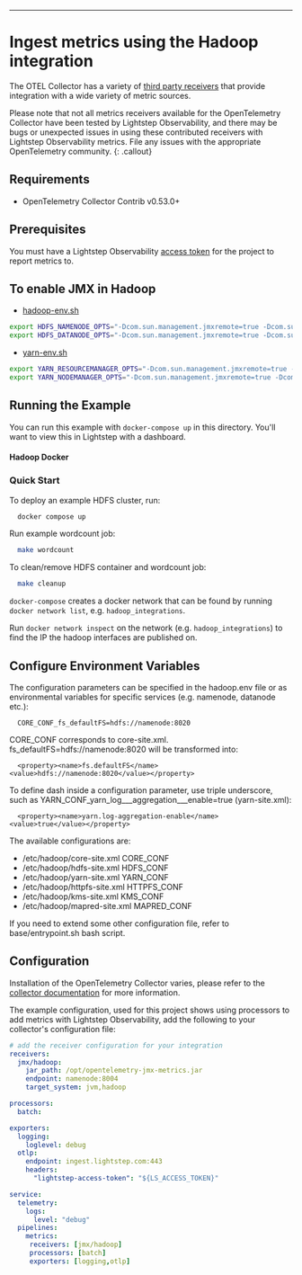 
---
# Ingest metrics using the Hadoop integration

The OTEL Collector has a variety of [third party receivers](https://github.com/open-telemetry/opentelemetry-collector-contrib/tree/master/receiver) that provide integration with a wide variety of metric sources.

Please note that not all metrics receivers available for the OpenTelemetry Collector have been tested by Lightstep Observability, and there may be bugs or unexpected issues in using these contributed receivers with Lightstep Observability metrics. File any issues with the appropriate OpenTelemetry community.
{: .callout}

## Requirements

* OpenTelemetry Collector Contrib v0.53.0+

## Prerequisites

You must have a Lightstep Observability [access token](/docs/create-and-manage-access-tokens) for the project to report metrics to.

## To enable JMX in Hadoop

* [hadoop-env.sh](/collector/hadoop/conf/hadoop-env.sh)
```sh
export HDFS_NAMENODE_OPTS="-Dcom.sun.management.jmxremote=true -Dcom.sun.management.jmxremote.authenticate=false -Dcom.sun.management.jmxremote.ssl=false -Dcom.sun.management.jmxremote.port=8004 $HDFS_NAMENODE_OPTS"
export HDFS_DATANODE_OPTS="-Dcom.sun.management.jmxremote=true -Dcom.sun.management.jmxremote.authenticate=false -Dcom.sun.management.jmxremote.ssl=false -Dcom.sun.management.jmxremote.port=8006 $HDFS_DATANODE_OPTS"
```

* [yarn-env.sh](/collector/hadoop/conf/yarn-env.sh)
```sh
export YARN_RESOURCEMANAGER_OPTS="-Dcom.sun.management.jmxremote=true -Dcom.sun.management.jmxremote.authenticate=false -Dcom.sun.management.jmxremote.ssl=false -Dcom.sun.management.jmxremote.port=8002 $YARN_RESOURCEMANAGER_OPTS"
export YARN_NODEMANAGER_OPTS="-Dcom.sun.management.jmxremote=true -Dcom.sun.management.jmxremote.authenticate=false -Dcom.sun.management.jmxremote.ssl=false -Dcom.sun.management.jmxremote.port=8002 $YARN_NODEMANAGER_OPTS"
```


## Running the Example

You can run this example with `docker-compose up` in this directory. You'll want to view this in Lightstep with a dashboard. 

#### Hadoop Docker

### Quick Start

To deploy an example HDFS cluster, run:
``` sh
  docker compose up
```

Run example wordcount job:
``` sh
  make wordcount
```

To clean/remove HDFS container and wordcount job:
``` sh
  make cleanup
```

`docker-compose` creates a docker network that can be found by running `docker network list`, e.g. `hadoop_integrations`.

Run `docker network inspect` on the network (e.g. `hadoop_integrations`) to find the IP the hadoop interfaces are published on.

## Configure Environment Variables

The configuration parameters can be specified in the hadoop.env file or as environmental variables for specific services (e.g. namenode, datanode etc.):
```
  CORE_CONF_fs_defaultFS=hdfs://namenode:8020
```

CORE_CONF corresponds to core-site.xml. fs_defaultFS=hdfs://namenode:8020 will be transformed into:
```
  <property><name>fs.defaultFS</name><value>hdfs://namenode:8020</value></property>
```
To define dash inside a configuration parameter, use triple underscore, such as YARN_CONF_yarn_log___aggregation___enable=true (yarn-site.xml):
```
  <property><name>yarn.log-aggregation-enable</name><value>true</value></property>
```

The available configurations are:
* /etc/hadoop/core-site.xml CORE_CONF
* /etc/hadoop/hdfs-site.xml HDFS_CONF
* /etc/hadoop/yarn-site.xml YARN_CONF
* /etc/hadoop/httpfs-site.xml HTTPFS_CONF
* /etc/hadoop/kms-site.xml KMS_CONF
* /etc/hadoop/mapred-site.xml  MAPRED_CONF

If you need to extend some other configuration file, refer to base/entrypoint.sh bash script.


## Configuration

Installation of the OpenTelemetry Collector varies, please refer to the [collector documentation](https://opentelemetry.io/docs/collector/) for more information.

The example configuration, used for this project shows using processors to add metrics with Lightstep Observability, add the following to your collector's configuration file:

``` yaml
# add the receiver configuration for your integration
receivers:
  jmx/hadoop:
    jar_path: /opt/opentelemetry-jmx-metrics.jar
    endpoint: namenode:8004
    target_system: jvm,hadoop

processors:
  batch:

exporters:
  logging:
    loglevel: debug
  otlp:
    endpoint: ingest.lightstep.com:443
    headers: 
      "lightstep-access-token": "${LS_ACCESS_TOKEN}"

service:
  telemetry:
    logs:
      level: "debug"
  pipelines:
    metrics:
     receivers: [jmx/hadoop]
     processors: [batch]
     exporters: [logging,otlp]  
```


